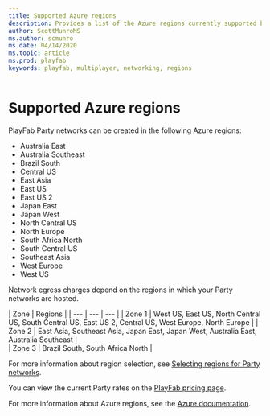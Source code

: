```yaml
---
title: Supported Azure regions
description: Provides a list of the Azure regions currently supported by PlayFab Party
author: ScottMunroMS
ms.author: scmunro
ms.date: 04/14/2020
ms.topic: article
ms.prod: playfab
keywords: playfab, multiplayer, networking, regions
---
```


# Supported Azure regions

PlayFab Party networks can be created in the following Azure regions:

- Australia East
- Australia Southeast
- Brazil South
- Central US
- East Asia
- East US
- East US 2
- Japan East
- Japan West
- North Central US
- North Europe
- South Africa North
- South Central US
- Southeast Asia
- West Europe
- West US

Network egress charges depend on the regions in which your Party networks are hosted.

| Zone | Regions |
| --- | --- | --- |
| Zone 1 | West US, East US, North Central US, South Central US, East US 2, Central US, West Europe, North Europe |
| Zone 2 | East Asia, Southeast Asia, Japan East, Japan West, Australia East, Australia Southeast |  
| Zone 3 | Brazil South, South Africa North | 

For more information about region selection, see [Selecting regions for Party networks](concepts-regions.md#selecting-regions-for-party-networks).

You can view the current Party rates on the [PlayFab pricing page](https://playfab.com/pricing).

For more information about Azure regions, see the [Azure documentation](https://azure.microsoft.com/global-infrastructure/regions/).
